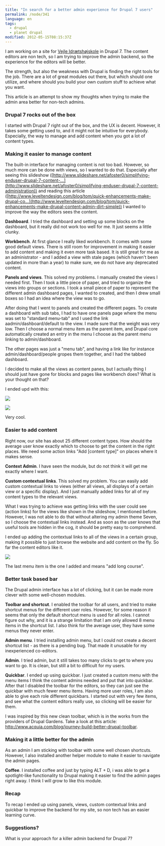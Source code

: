 ```yaml
---
title: "In search for a better admin experience for Drupal 7 users"
permalink: /node/341
language: en
tags:
  - drupal
  - planet drupal
modified: 2012-05-15T08:15:37Z
---
```


I am working on a site for [Vejle Idrætshøjskole](http://vih.dk) in Drupal 7. The content editors are non tech, so I am trying to improve the admin backend, so the experience for the editors will be better.

The strength, but also the weakness with Drupal is finding the right tools for the job. There are a lot of great modules out there, but which should one utilize, and where should you build your own custom stuff to achieve what you want.

This article is an attempt to show my thoughts when trying to make the admin area better for non-tech admins.

### Drupal 7 rocks out of the box

I started with Drupal 7 right out of the box, and the UX is decent. However, it takes some getting used to, and it might not be intuitive for everybody. Especially, the way to manage and add content when you got a lot of content types.

### Making it easier to manage content

The built-in interface for managing content is not too bad. However, so much more can be done with views, so I wanted to do that. Especially after seeing this slideshow ([http://www.slideshare.net/afoster0/simplifying-enduser-drupal-7-content-...](http://www.slideshare.net/afoster0/simplifying-enduser-drupal-7-content-administration)) and reading this article ([http://www.leveltendesign.com/blog/tom/quick-enhancements-make-drupal-co...](http://www.leveltendesign.com/blog/tom/quick-enhancements-make-drupal-content-admin-dirt-simple)) I wanted to improve the way the editors sees the content.

**Dashboard**. I tried the dashboard and setting up some blocks on the dashboard, but it really did not work too well for me. It just seems a little clunky.

**Workbench**. At first glance I really liked workbench. It comes with some good default views. There is still room for improvement in making it easier to add content and making it even more task based. It is still great for me as an administrator - and I added a view with stale pages (which haven't been updated in more than a year) to make sure, we do not have any deprecated content.

**Panels and views**. This solved my problems. I manually created the views I needed first. Then I took a little piece of paper, and tried to organize the views into groups or sections. I took a small piece of paper to represent the different admin dashboard pages, I wanted to created, and then I drew small boxes so I had an idea where the view was to go.

After doing that I went to panels and created the different pages. To create a dashboard with sub tabs, I had to have one panels page where the menu was set to "standard menu-tab" and I used the link aadmin/dashboard/default to the view. I made sure that the weight was very low. Then I choose a normal menu item as the parent item, and Drupal core automatically created an entry in the menu I choose as the parent menu linking to admin/dashboard.

The other pages was just a "menu tab", and having a link like for instance admin/dashboard/people gropes them together, and I had the tabbed dashboard.

I decided to make all the views as content panes, but I actually thing I should just have gone for blocks and pages like workbench does? What is your thought on that?

I ended upd with this:

![](https://larsolesen.dk/sites/larsolesen.dk/files/skaermbillede_2012-02-29_kl._20.22.31.png)

![](https://larsolesen.dk/sites/larsolesen.dk/files/skaermbillede_2012-02-29_kl._20.23.30.png)

Very cool.

### Easier to add content

Right now, our site has about 25 different content types. How should the average user know exactly which to choose to get the content in the right places. We need some action links "Add \[content type\]" on places where it makes sense.

**Context Admin**. I have seen the module, but do not think it will get me exactly where I want.

**Custom contextual links**. This solved my problem. You can easily add custom contextual links to views (either all views, all displays of a certain view or a specific display). And I just manually added links for all of my content types to the relevant views.

What I was trying to achieve was getting links with the user could see (action links) for the views like shown in the slideshow, I mentioned before. However, I was not able to do that without altering my admin theme Seven, so I choose the contextual links instead. And as soon as the user knows that useful tools are hidden in the cog, it should be pretty easy to comprehend.

I ended up adding the contextual links to all of the views in a certain group, making it possible to just browse the website and add content on the fly. So far the content editors like it.

![](https://larsolesen.dk/sites/larsolesen.dk/files/skaermbillede_2012-02-29_kl._20.44.17.png)

The last menu item is the one I added and means "add long course".

### Better task based bar

The Drupal admin interface has a lot of clicking, but it can be made more clever with some well-chosen modules.

**Toolbar and shortcut**. I enabled the toolbar for all users, and tried to make shortcut menus for the different user roles. However, for some reason it seems that only the default shortcut menu is used for all roles. I cannot figure out why, and it is a strange limitation that I am only allowed 8 menu items in the shortcut list. I also think for the average user, they have some menus they never enter.

**Admin menu**. I tried installing admin menu, but I could not create a decent shortcut list - as there is a pending bug. That made it unusable for my inexperienced co-editors.

**Admin**. I tried admin, but it still takes too many clicks to get to where you want to go. It is clean, but still a bit to difficult for my users.

**Quickbar**. I ended up using quickbar. I just created a custom menu with the menu items I think the content admins needed and put that into quickbar. After that I disabled the toolbar for the editors, so they can just see the quickbar with much fewer menu items. Having more user roles, I am also able to give each role different quickbars. I started out with very few items, and see what the content editors really use, so clicking will be easier for them.

I was inspired by this new clean toolbar, which is in the works from the providers of Drupal Gardens. Take a look at this article: <http://www.acquia.com/blog/journey-build-better-drupal-toolbar>.

### Making it a little better for the admin

As an admin I am sticking with toolbar with some well chosen shortcuts. However, I also installed another helper module to make it easier to navigate the admin pages.

**Coffee**. I installed coffee and just by typing ALT + D, i was able to get a spotlight-like functionality to Drupal making it easier to find the admin pages right away. I think I will grow to like this module.

### Recap

To recap I ended up using panels, views, custom contextual links and quickbar to improve the backend for my site, so non tech has an easier learning curve.

### Suggestions?

What is your approach for a killer admin backend for Drupal 7?
